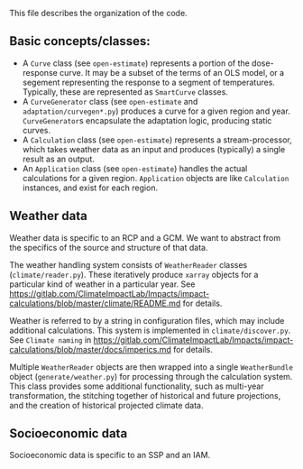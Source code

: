 This file describes the organization of the code.

## Basic concepts/classes:

* A `Curve` class (see `open-estimate`) represents a portion of the dose-response curve. It may be a subset of the terms of an OLS model, or a segement representing the response to a segment of temperatures. Typically, these are represented as `SmartCurve` classes.
* A `CurveGenerator` class (see `open-estimate` and `adaptation/curvegen*.py`) produces a curve for a given region and year. `CurveGenerator`s encapsulate the adaptation logic, producing static curves.
* A `Calculation` class (see `open-estimate`) represents a stream-processor, which takes weather data as an input and produces (typically) a single result as an output.
* An `Application` class (see `open-estimate`) handles the actual calculations for a given region. `Application` objects are like `Calculation` instances, and exist for each region.

## Weather data

Weather data is specific to an RCP and a GCM. We want to abstract from the specifics of the source and structure of that data.

The weather handling system consists of `WeatherReader` classes (`climate/reader.py`). These iteratively produce `xarray` objects for a particular kind of weather in a particular year.
See https://gitlab.com/ClimateImpactLab/Impacts/impact-calculations/blob/master/climate/README.md for details.

Weather is referred to by a string in configuration files, which may include additional calculations. This system is implemented in `climate/discover.py`. See `Climate naming` in https://gitlab.com/ClimateImpactLab/Impacts/impact-calculations/blob/master/docs/imperics.md for details.

Multiple `WeatherReader` objects are then wrapped into a single `WeatherBundle` object (`generate/weather.py`) for processing through the calculation system. This class provides some additional functionality, such as multi-year transformation, the stitching together of historical and future projections, and the creation of historical projected climate data.

## Socioeconomic data

Socioeconomic data is specific to an SSP and an IAM.
